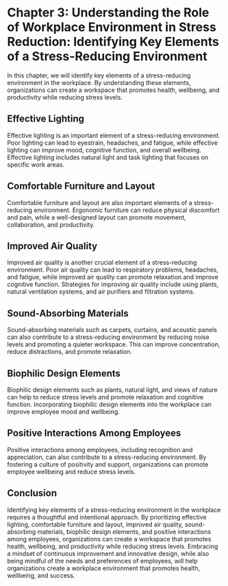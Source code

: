 Chapter 3: Understanding the Role of Workplace Environment in Stress Reduction: Identifying Key Elements of a Stress-Reducing Environment
=========================================================================================================================================

In this chapter, we will identify key elements of a stress-reducing environment in the workplace. By understanding these elements, organizations can create a workspace that promotes health, wellbeing, and productivity while reducing stress levels.

Effective Lighting
------------------

Effective lighting is an important element of a stress-reducing environment. Poor lighting can lead to eyestrain, headaches, and fatigue, while effective lighting can improve mood, cognitive function, and overall wellbeing. Effective lighting includes natural light and task lighting that focuses on specific work areas.

Comfortable Furniture and Layout
--------------------------------

Comfortable furniture and layout are also important elements of a stress-reducing environment. Ergonomic furniture can reduce physical discomfort and pain, while a well-designed layout can promote movement, collaboration, and productivity.

Improved Air Quality
--------------------

Improved air quality is another crucial element of a stress-reducing environment. Poor air quality can lead to respiratory problems, headaches, and fatigue, while improved air quality can promote relaxation and improve cognitive function. Strategies for improving air quality include using plants, natural ventilation systems, and air purifiers and filtration systems.

Sound-Absorbing Materials
-------------------------

Sound-absorbing materials such as carpets, curtains, and acoustic panels can also contribute to a stress-reducing environment by reducing noise levels and promoting a quieter workspace. This can improve concentration, reduce distractions, and promote relaxation.

Biophilic Design Elements
-------------------------

Biophilic design elements such as plants, natural light, and views of nature can help to reduce stress levels and promote relaxation and cognitive function. Incorporating biophilic design elements into the workplace can improve employee mood and wellbeing.

Positive Interactions Among Employees
-------------------------------------

Positive interactions among employees, including recognition and appreciation, can also contribute to a stress-reducing environment. By fostering a culture of positivity and support, organizations can promote employee wellbeing and reduce stress levels.

Conclusion
----------

Identifying key elements of a stress-reducing environment in the workplace requires a thoughtful and intentional approach. By prioritizing effective lighting, comfortable furniture and layout, improved air quality, sound-absorbing materials, biophilic design elements, and positive interactions among employees, organizations can create a workspace that promotes health, wellbeing, and productivity while reducing stress levels. Embracing a mindset of continuous improvement and innovative design, while also being mindful of the needs and preferences of employees, will help organizations create a workplace environment that promotes health, wellbeing, and success.
